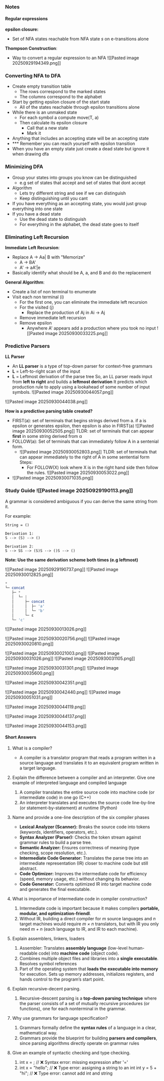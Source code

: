 ### Notes
#### Regular expressions
**epsilon closure:**
- Set of NFA states reachable from NFA state $s$ on e-transitions alone

**Thompson Construction**:
- Way to convert a regular expression to an NFA
	![[Pasted image 20250929194349.png]]

### Converting NFA to DFA
- Create empty transition table
	- The rows correspond to the marked states
	- The columns correspond to the alphabet
- Start by getting epsilon closure of the start state
	- All of the states reachable through epsilon transitions alone
- While there is an unmaked state
	- For each symbol a compute move(T, a)
	- Then calculate its epsilon closure
		- Call that a new state
		- Mark it
- Anything that includes an accepting state will be an accepting state
- *** Remember you can reach yourself with epsilon transition
- When you have an empty state just create a dead state but ignore it when drawing dfa

### Minimizing DFA
- Group your states into groups you know can be distinguished
	- e.g set of states that accept and set of states that dont accept
- Algorithm
	- Lets try different string and see if we can distinguish
	- Keep distinguishing until you cant
- If you have everything as an accepting state, you would just group everything into one state
- If you have a dead state
	- Use the dead state to distinguish
	- For everything in the alphabet, the dead state goes to itself
### Eliminating Left Recursion
**Immediate Left Recursion**:
- Replace A -> Aa| B with  "Memorize"
	- A -> BA'
	- A' -> aA'|e
- Basically identify what should be A, a, and B and do the replacement

**General Algorithm**:
- Create a list of non terminal to enumerate
- Visit each non terminal (i)
	- For the first one, you can eliminate the immediate left recursion
	- For the visited (j)
		- Replace the production of Aj in Ai -> Aj
	- Remove immediate left recursion
	- Remove epsilon
		- Anywhere A' appears add a production where you took no input
![[Pasted image 20250930033225.png]]

### Predictive Parsers
**LL Parser**
- An **LL parser** is a type of top-down parser for context-free grammars
- **L** = Left-to-right scan of the input
- **L** = Leftmost derivation of the parse tree
So, an LL parser reads input from **left to right** and builds a **leftmost derivation**
It predicts which production rule to apply using a lookahead of some number of input symbols.
![[Pasted image 20250930044057.png]]

![[Pasted image 20250930044038.png]]

**How is a predictive parsing table created?**
- FIRST(a):  set of terminals that begins strings derived from a. if a is epsilon or generates epsilon, then epsilon is also in FIRST(a)
	![[Pasted image 20250930052505.png]]
	 TLDR: set of terminals that can appear **first** in some string derived from α
- FOLLOW(a): Set of terminals that can immediately follow A in a sentenial form. 
	- ![[Pasted image 20250930052803.png]] 
	  TLDR: set of terminals that can appear immediately to the right of A in some sentential form 
	  Steps:
		- For FOLLOW(X) look where X is in the right hand side then follow the rules.
	 ![[Pasted image 20250930053022.png]] 
- ![[Pasted image 20250930071035.png]]
### Study Guide ![[Pasted image 20250929190113.png]]

A grammar is considered ambiguous if you can derive the same string from it.

For example:
```
String = ()

Derivation 1:
S --> (S) --> ()

Derivation 2:
S --> SS --> (S)S --> ()S --> ()
```

**Note: Use the same derivation scheme both times (e.g leftmost)**

![[Pasted image 20250929190737.png]]
![[Pasted image 20250930012825.png]]
```lua
*
└─ concat
   ├─ * 
   │  └─ |
   │     ├─ concat
   │     │  ├─ 'a'
   │     │  └─ 'b'
   │     └─ ε
   └─ 'c'
```

![[Pasted image 20250930013026.png]]

![[Pasted image 20250930020756.png]]
![[Pasted image 20250930020810.png]]


![[Pasted image 20250930021003.png]]
![[Pasted image 20250930031026.png]]
![[Pasted image 20250930031105.png]]

![[Pasted image 20250930031301.png]]
![[Pasted image 20250930035600.png]]

![[Pasted image 20250930042351.png]]

![[Pasted image 20250930042440.png]]
![[Pasted image 20250930051031.png]]



![[Pasted image 20250930044119.png]]

![[Pasted image 20250930044137.png]]

![[Pasted image 20250930044153.png]]


#### Short Answers
1. What is a compiler?
	- A compiler is a translator program that reads a program written in a source language and translates it to an equivalent program written in a target language.

2. Explain the difference between a compiler and an interpreter. Give one example of interpreted language and compiled language
	1. A compiler translates the entire source code into machine code (or intermediate code) in one go (C++)
	2. An interpreter translates and executes the source code line-by-line (or statement-by-statement) at runtime (Python)

3. Name and provide a one-line description of the six compiler phases
	- **Lexical Analyzer (Scanner):** Breaks the source code into tokens (keywords, identifiers, operators, etc.).
	- **Syntax Analyzer (Parser):** Checks the token stream against grammar rules to build a parse tree.
	- **Semantic Analyzer:** Ensures correctness of meaning (type checking, scope resolution, etc.).
	- **Intermediate Code Generator:** Translates the parse tree into an intermediate representation (IR) closer to machine code but still abstract.
	- **Code Optimizer:** Improves the intermediate code for efficiency (speed, memory usage, etc.) without changing its behavior.
	- **Code Generator:** Converts optimized IR into target machine code and generates the final executable.

4. What is importance of intermediate code in compiler construction?
	1. Intermediate code is important because it makes compilers **portable, modular, and optimization-friendl**.
	2. Without IR, building a direct compiler for _m_ source languages and _n_ target machines would require _m × n_ translators, but with IR you only need _m + n_ (each language to IR, and IR to each machine).

5. Explain assemblers, linkers, loaders
	1. Assembler: Translates **assembly language** (low-level human-readable code) into **machine code** (object code).
	2. Combines multiple object files and libraries into a **single executable**. Resolves symbol references
	3. Part of the operating system that **loads the executable into memory** for execution. Sets up memory addresses, initializes registers, and hands control to the program’s start point.

6. Explain recursive-decent parsing.
	1. Recursive-descent parsing is a **top-down parsing technique** where the parser consists of a set of mutually recursive procedures (or functions), one for each nonterminal in the grammar.

7. Why use grammars for language specification?
	1. Grammars formally define the **syntax rules** of a language in a clear, mathematical way.
	2. Grammars provide the blueprint for building **parsers and compilers**, since parsing algorithms directly operate on grammar rules

8. Give an example of syntactic checking and type checking.
	1. int x = ;   // ❌ Syntax error: missing expression after '='
	2. int x = "hello";   // ❌ Type error: assigning a string to an int
	   int y = 5 + "hi";  // ❌ Type error: cannot add int and string


